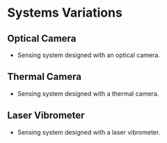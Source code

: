 # Systems Variations  


## Optical Camera
* Sensing system designed with an optical camera.

## Thermal Camera
* Sensing system designed with a thermal camera.

## Laser Vibrometer
* Sensing system designed with a laser vibrometer.







